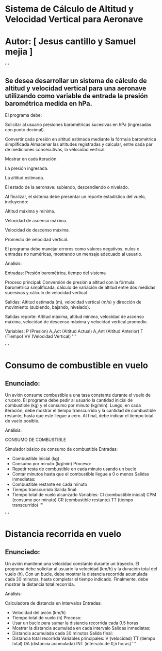 # Sistema de Cálculo de Altitud y Velocidad Vertical para Aeronave
# Autor: [ Jesus cantillo y Samuel mejia ]
'''
## Se desea desarrollar un sistema de cálculo de altitud y velocidad vertical para una aeronave utilizando como variable de entrada la presión barométrica medida en hPa.

El programa debe:

Solicitar al usuario presiones barométricas sucesivas en hPa (ingresadas con punto decimal).

Convertir cada presión en altitud estimada mediante la fórmula barométrica simplificada
Almacenar las altitudes registradas y calcular, entre cada par de mediciones consecutivas, la velocidad vertical

Mostrar en cada iteración:

La presión ingresada.

La altitud estimada.

El estado de la aeronave: subiendo, descendiendo o nivelado.

Al finalizar, el sistema debe presentar un reporte estadístico del vuelo, incluyendo:

Altitud máxima y mínima.

Velocidad de ascenso máxima.

Velocidad de descenso máxima.

Promedio de velocidad vertical.

El programa debe manejar errores como valores negativos, nulos o entradas no numéricas, mostrando un mensaje adecuado al usuario.

Analisis:

Entradas: Presión barométrica, tiempo del sistema

Proceso principal: Conversión de presión a altitud con la fórmula barométrica simplificada, cálculo de variación de altitud entre dos medidas sucesivas y cálculo de velocidad vertical

Salidas: Altitud estimada (m), velocidad vertical (m/s) y dirección de movimiento (subiendo, bajando, nivelado).

Salidas reporte: Altitud máxima, altitud mínima, velocidad de ascenso máxima, velocidad de descenso máxima y velocidad vertical promedio.

Variables: 
P (Presión)
A_Act (Altitud Actual)
A_Ant (Altitud Anterior)
T (Tiempo)
VV (Velocidad Vertical)
'''

'''
# Consumo de combustible en vuelo

## Enunciado:
Un avión consume combustible a una tasa constante durante el vuelo de crucero. El programa debe pedir al usuario la cantidad inicial de combustible (kg) y el consumo por minuto (kg/min). Luego, en cada iteración, debe mostrar el tiempo transcurrido y la cantidad de combustible restante, hasta que este llegue a cero. Al final, debe indicar el tiempo total de vuelo posible.

Análisis:

CONSUMO DE COMBUSTIBLE

Simulador básico de consumo de combustible
Entradas: 
 - Combustible inicial (kg)
 - Consumo por minuto (kg/min)
Proceso:
 - Repetir resta de combustible en cada minuto usando un bucle
 - Contar minutos hasta que el combustible llegue a 0 o menos
Salidas inmediatas:
 - Combustible restante en cada minuto
 - Tiempo transcurrido
Salida final:
 - Tiempo total de vuelo alcanzado
Variables:
CI (combustible inicial)
CPM (consumo por minuto)
CR (combustible restante)
TT (tiempo transcurrido)
'''

'''
# Distancia recorrida en vuelo

## Enunciado:
Un avión mantiene una velocidad constante durante un trayecto. El programa debe solicitar al usuario la velocidad (km/h) y la duración total del vuelo (h). Con un bucle, debe mostrar la distancia recorrida acumulada cada 30 minutos, hasta completar el tiempo indicado. Finalmente, debe mostrar la distancia total recorrida.

Análisis:

Calculadora de distancia en intervalos
Entradas:
 - Velocidad del avión (km/h)
 - Tiempo total de vuelo (h)
Proceso:
 - Usar un bucle para sumar la distancia recorrida cada 0.5 horas
 - Mostrar la distancia acumulada en cada intervalo
Salidas inmediatas:
 - Distancia acumulada cada 30 minutos
Salida final:
 - Distancia total recorrida
Variables principales:
 V (velocidad)
 TT (tiempo total)
 DA (distancia acumulada)
 INT (intervalo de 0,5 horas)
'''

